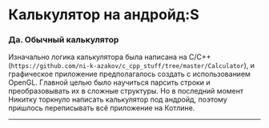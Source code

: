 # Калькулятор на андройд:S
### Да. Обычный калькулятор
Изначально логика калькулятора была написана на C/C++ (`https://github.com/ni-k-azakov/c_cpp_stuff/tree/master/Calculator`), и графическое приложение предполагалось создать с использованием OpenGL. Главной целью было научиться парсить строки и преобразовывать их в сложные структуры. Но в последний момент Никитку торкнуло написать калькулятор под андройд, поэтому пришлось переписывать всё приложение на Котлине.
***
